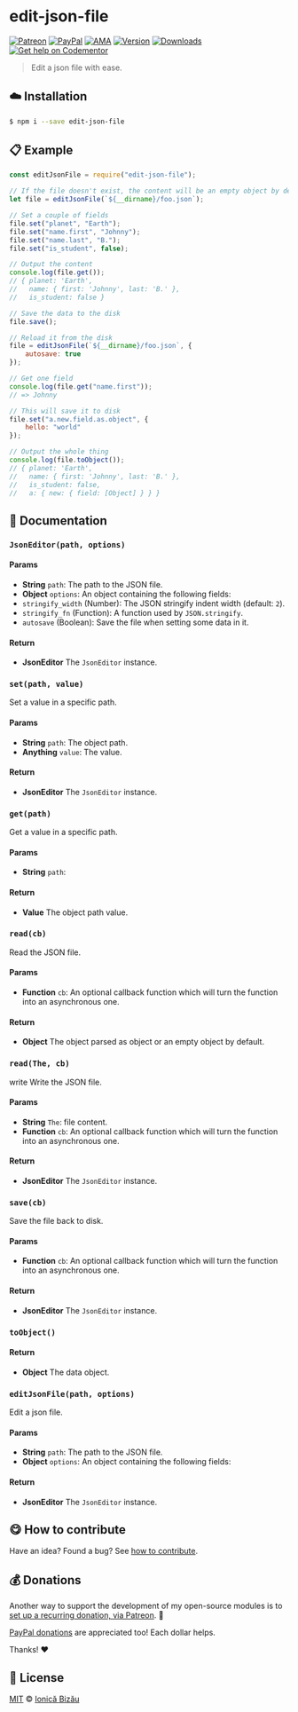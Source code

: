 
# edit-json-file

 [![Patreon](https://img.shields.io/badge/Support%20me%20on-Patreon-%23e6461a.svg)][patreon] [![PayPal](https://img.shields.io/badge/%24-paypal-f39c12.svg)][paypal-donations] [![AMA](https://img.shields.io/badge/ask%20me-anything-1abc9c.svg)](https://github.com/IonicaBizau/ama) [![Version](https://img.shields.io/npm/v/edit-json-file.svg)](https://www.npmjs.com/package/edit-json-file) [![Downloads](https://img.shields.io/npm/dt/edit-json-file.svg)](https://www.npmjs.com/package/edit-json-file) [![Get help on Codementor](https://cdn.codementor.io/badges/get_help_github.svg)](https://www.codementor.io/johnnyb?utm_source=github&utm_medium=button&utm_term=johnnyb&utm_campaign=github)

> Edit a json file with ease.

## :cloud: Installation

```sh
$ npm i --save edit-json-file
```


## :clipboard: Example



```js
const editJsonFile = require("edit-json-file");

// If the file doesn't exist, the content will be an empty object by default.
let file = editJsonFile(`${__dirname}/foo.json`);

// Set a couple of fields
file.set("planet", "Earth");
file.set("name.first", "Johnny");
file.set("name.last", "B.");
file.set("is_student", false);

// Output the content
console.log(file.get());
// { planet: 'Earth',
//   name: { first: 'Johnny', last: 'B.' },
//   is_student: false }

// Save the data to the disk
file.save();

// Reload it from the disk
file = editJsonFile(`${__dirname}/foo.json`, {
    autosave: true
});

// Get one field
console.log(file.get("name.first"));
// => Johnny

// This will save it to disk
file.set("a.new.field.as.object", {
    hello: "world"
});

// Output the whole thing
console.log(file.toObject());
// { planet: 'Earth',
//   name: { first: 'Johnny', last: 'B.' },
//   is_student: false,
//   a: { new: { field: [Object] } } }
```

## :memo: Documentation


### `JsonEditor(path, options)`

#### Params
- **String** `path`: The path to the JSON file.
- **Object** `options`: An object containing the following fields:
 - `stringify_width` (Number): The JSON stringify indent width (default: `2`).
 - `stringify_fn` (Function): A function used by `JSON.stringify`.
 - `autosave` (Boolean): Save the file when setting some data in it.

#### Return
- **JsonEditor** The `JsonEditor` instance.

### `set(path, value)`
Set a value in a specific path.

#### Params
- **String** `path`: The object path.
- **Anything** `value`: The value.

#### Return
- **JsonEditor** The `JsonEditor` instance.

### `get(path)`
Get a value in a specific path.

#### Params
- **String** `path`:

#### Return
- **Value** The object path value.

### `read(cb)`
Read the JSON file.

#### Params
- **Function** `cb`: An optional callback function which will turn the function into an asynchronous one.

#### Return
- **Object** The object parsed as object or an empty object by default.

### `read(The, cb)`
write
Write the JSON file.

#### Params
- **String** `The`: file content.
- **Function** `cb`: An optional callback function which will turn the function into an asynchronous one.

#### Return
- **JsonEditor** The `JsonEditor` instance.

### `save(cb)`
Save the file back to disk.

#### Params
- **Function** `cb`: An optional callback function which will turn the function into an asynchronous one.

#### Return
- **JsonEditor** The `JsonEditor` instance.

### `toObject()`

#### Return
- **Object** The data object.

### `editJsonFile(path, options)`
Edit a json file.

#### Params
- **String** `path`: The path to the JSON file.
- **Object** `options`: An object containing the following fields:

#### Return
- **JsonEditor** The `JsonEditor` instance.



## :yum: How to contribute
Have an idea? Found a bug? See [how to contribute][contributing].


## :moneybag: Donations

Another way to support the development of my open-source modules is
to [set up a recurring donation, via Patreon][patreon]. :rocket:

[PayPal donations][paypal-donations] are appreciated too! Each dollar helps.

Thanks! :heart:


## :scroll: License

[MIT][license] © [Ionică Bizău][website]

[patreon]: https://www.patreon.com/ionicabizau
[paypal-donations]: https://www.paypal.com/cgi-bin/webscr?cmd=_s-xclick&hosted_button_id=RVXDDLKKLQRJW
[donate-now]: http://i.imgur.com/6cMbHOC.png

[license]: http://showalicense.com/?fullname=Ionic%C4%83%20Biz%C4%83u%20%3Cbizauionica%40gmail.com%3E%20(http%3A%2F%2Fionicabizau.net)&year=2016#license-mit
[website]: http://ionicabizau.net
[contributing]: /CONTRIBUTING.md
[docs]: /DOCUMENTATION.md
